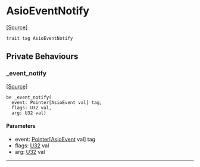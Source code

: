 # AsioEventNotify
<span class="source-link">[[Source]](src/builtin/asio_event.md#L-0-3)</span>
```pony
trait tag AsioEventNotify
```

## Private Behaviours

### _event_notify
<span class="source-link">[[Source]](src/builtin/asio_event.md#L-0-4)</span>


```pony
be _event_notify(
  event: Pointer[AsioEvent val] tag,
  flags: U32 val,
  arg: U32 val)
```
#### Parameters

*   event: [Pointer](builtin-Pointer.md)\[[AsioEvent](builtin-AsioEvent.md) val\] tag
*   flags: [U32](builtin-U32.md) val
*   arg: [U32](builtin-U32.md) val

---


